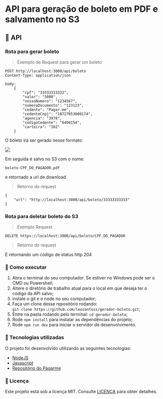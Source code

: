 # API para geração de boleto em PDF e salvamento no S3


## :wrench: API 

### Rota para gerar boleto
> Exemplo de Request para gerar um boleto
```http
POST http://localhost:3000/api/boleto
Content-Type: application/json

body:
    {
        "cpf": "33333333333",
        "valor": "3000",
        "nossoNumero": "1234567",
        "numeroDocumento": "123123",
        "cedente": "Pagar.me",
        "cedenteCnpj": "18727053000174",
        "agencia": "3978",
        "codigoCedente": "6404154",
        "carteira": "102"
    }
```

<p>O boleto irá ser gerado nesse formato:</p>
<img src="https://user-images.githubusercontent.com/48372094/114185152-c698c700-991b-11eb-87cd-2de6608521da.jpg">
<P>Em seguida é salvo no S3 com o nome:</p> 

```boleto-CPF_DO_PAGADOR.pdf```

e retornado a url de download

> Retorno do request
```
{
    "url": "http://localhost:3000/api/boleto/33333333333"
}
```

### Rota para deletar boleto do S3

> Exemplo Request
```http
DELETE https://localhost:3000/api/boleto/CPF_DO_PAGADOR
```
> Retorno do request
<p>É retornando um código de status http 204</p>


### 🧩 Como executar

1. Abra o terminal do seu computador. Se estiver no Windows pode ser o CMD ou Powershell;
3. Altere o diretório de trabalho atual para o local em que deseja ter o código da API salvo;
4. instale o git e o node no seu computador;
5. Faça um clone desse repositório rodando: <br> `git clone https://github.com/leosantosx/gerador-boleto.git`;
6. Entre na pasta rodando pelo terminal: `cd gerador-boleto`;
7. Rode `npm install` para instalar as dependências do projeto;
8. Rode `npm run dev` para iniciar o servidor de desenvolvimento.

### :rocket: Tecnologias utilizadas

O projeto foi desenvolvido utilizando as seguintes tecnologias:

- [NodeJS](https://nodejs.org/en/)
- [Javascript](https://developer.mozilla.org/pt-BR/docs/Web/JavaScript)
- [Repositório do Pagarme](https://github.com/pagarme/node-boleto)

### :memo: Licença

Este projeto está sob a licença MIT. Consulte [LICENÇA](https://github.com/leosantosx/gerador-boleto/blob/master/LICENSE) para obter detalhes.


